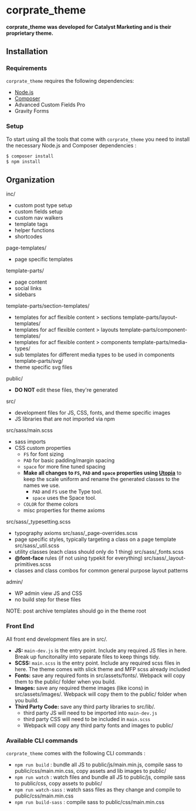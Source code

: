 # corprate_theme

#### corprate_theme was developed for Catalyst Marketing and is their proprietary theme.

## Installation

### Requirements

`corprate_theme` requires the following dependencies:

- [Node.js](https://nodejs.org/)
- [Composer](https://getcomposer.org/)
- Advanced Custom Fields Pro
- Gravity Forms

### Setup

To start using all the tools that come with `corprate_theme` you need to install the necessary Node.js and Composer dependencies :

```sh
$ composer install
$ npm install
```

## Organization

inc/

- custom post type setup
- custom fields setup
- custom nav walkers
- template tags
- helper functions
- shortcodes

page-templates/

- page specific templates

template-parts/

- page content
- social links
- sidebars

template-parts/section-templates/

- templates for acf flexible content > sections
  template-parts/layout-templates/
- templates for acf flexible content > layouts
  template-parts/component-templates/
- templates for acf flexible content > components
  template-parts/media-types/
- sub templates for different media types to be used in components
  template-parts/svg/
- theme specific svg files

public/

- **DO NOT** edit these files, they're generated

src/

- development files for JS, CSS, fonts, and theme specific images
- JS libraries that are not imported via npm

src/sass/main.scss

- sass imports
- CSS custom properties
  - `FS` for font sizing
  - `PAD` for basic padding/margin spacing
  - `space` for more fine tuned spacing
  - **Make all changes to `FS`, `PAD` and `space` properties using [Utopia](https://utopia.fyi/)** to keep the scale uniform and rename the generated classes to the names we use.
    - `PAD` and `FS` use the Type tool.
    - `space` uses the Space tool.
  - `COLOR` for theme colors
  - misc properties for theme axioms

src/sass/\_typesetting.scss

- typography axioms
  src/sass/\_page-overrides.scss
- page specific styles, typically targeting a class on a page template
  src/sass/\_util.scss
- utility classes (each class should only do 1 thing)
  src/sass/\_fonts.scss
- **@font-face** rules (if not using typekit for everything)
  src/sass/\_layout-primitives.scss
- classes and class combos for common general purpose layout patterns

admin/

- WP admin view JS and CSS
- no build step for these files

NOTE: post archive templates should go in the theme root

### Front End

All front end development files are in src/.

- **JS:** `main-dev.js` is the entry point. Include any required JS files in here. Break up funcitonality into separate files to keep things tidy.
- **SCSS:** `main.scss` is the entry point. Include any required scss files in here. The theme comes with slick theme and MFP scss already included
- **Fonts:** save any required fonts in src/assets/fonts/. Webpack will copy them to the public/ folder when you build.
- **Images:** save any required theme images (like icons) in src/assets/images/. Webpack will copy them to the public/ folder when you build.
- **Third Party Code:** save any third party libraries to src/lib/.
  - third party JS will need to be imported into `main-dev.js`
  - third party CSS will need to be included in `main.scss`
  - Webpack will copy any third party fonts and images to public/

### Available CLI commands

`corprate_theme` comes with the following CLI commands :

- `npm run build` : bundle all JS to public/js/main.min.js, compile sass to public/css/main.min.css, copy assets and lib images to public/
- `npm run watch` : watch files and bundle all JS to public/js, compile sass to public/css, copy assets to public/
- `npm run watch-sass` : watch sass files as they change and compile to public/css/main.min.css
- `npm run build-sass` : compile sass to public/css/main.min.css
